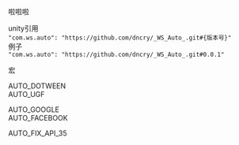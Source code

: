 啦啦啦

unity引用  
`"com.ws.auto": "https://github.com/dncry/_WS_Auto_.git#{版本号}"`    
例子    
`"com.ws.auto": "https://github.com/dncry/_WS_Auto_.git#0.0.1"`

宏

AUTO_DOTWEEN  
AUTO_UGF  

AUTO_GOOGLE  
AUTO_FACEBOOK  

AUTO_FIX_API_35
